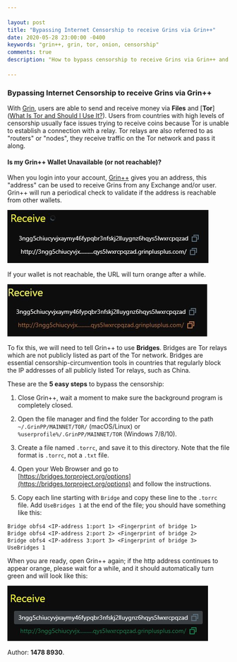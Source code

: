 ```yaml
---

layout: post
title: "Bypassing Internet Censorship to receive Grins via Grin++"
date: 2020-05-28 23:00:00 -0400
keywords: "grin++, grin, tor, onion, censorship"
comments: true
description: "How to bypass censorship to receive Grins via Grin++ and Tor"

---
```


### Bypassing Internet Censorship to receive Grins via Grin++

With [Grin](http://grin.mw), users are able to send and receive money via **Files** and [**Tor**]([What Is Tor and Should I Use It?](https://lifehacker.com/what-is-tor-and-should-i-use-it-1527891029)). Users from countries with high levels of censorship usually face issues trying to receive coins because Tor is unable to establish a connection with a relay. Tor relays are also referred to as "routers" or "nodes", they receive traffic on the Tor network and pass it along.

#### Is my Grin++ Wallet Unavailable (or not reachable)?

When you login into your account, [Grin++](https://grinplusplus.github.io/) gives you an address, this "address" can be used to receive Grins from any Exchange and/or user. Grin++ will run a periodical check to validate if the address is reachable from other wallets.

![checking](https://raw.githubusercontent.com/davidtavarez/davidtavarez.github.io/master/_images/posts/photo5080116429453371532.jpg)

If your wallet is not reachable, the URL will turn orange after a while.

![failed](https://raw.githubusercontent.com/davidtavarez/davidtavarez.github.io/master/_images/posts/photo5080116429453371534.jpg)

To fix this, we will need to tell Grin++ to use **Bridges**. Bridges are Tor relays which are not publicly listed as part of the Tor network. Bridges are essential censorship-circumvention tools in countries that regularly block the IP addresses of all publicly listed Tor relays, such as China.

These are the **5 easy steps** to bypass the censorship:

1. Close Grin++, wait a moment to make sure the background program is completely closed.

2. Open the file manager and find the folder Tor according to the path `~/.GrinPP/MAINNET/TOR/` (macOS/Linux) or `%userprofile%/.GrinPP/MAINNET/TOR` (Windows 7/8/10).

3. Create a file named `.torrc`, and save it to this directory. Note that the file format is `.torrc`, not a `.txt` file.

4. Open your Web Browser and go to [https://bridges.torproject.org/options](https://bridges.torproject.org/options) and follow the instructions.

5. Copy each line starting with `Bridge` and copy these line to the `.torrc` file. Add `UseBridges 1` at the end of the file; you should have something like this:

```
Bridge obfs4 <IP-address 1:port 1> <Fingerprint of bridge 1>
Bridge obfs4 <IP-address 2:port 2> <Fingerprint of bridge 2>
Bridge obfs4 <IP-address 3:port 3> <Fingerprint of bridge 3>
UseBridges 1
```

When you are ready, open Grin++ again; if the http address continues to appear orange, please wait for a while, and it should automatically turn green and will look like this:

![good](https://raw.githubusercontent.com/davidtavarez/davidtavarez.github.io/master/_images/posts/photo5080116429453371533.jpg)

Author: **1478 8930**.
